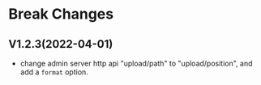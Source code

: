 # Break Changes

## V1.2.3(2022-04-01)
* change admin server http api "upload/path" to "upload/position", and add a `format` option.
